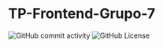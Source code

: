 # TP-Frontend-Grupo-7
![GitHub commit activity](https://img.shields.io/github/commit-activity/t/MarcosFlores178/TP-Frontend-Grupo-7)
![GitHub License](https://img.shields.io/github/license/MarcosFlores178/TP-Frontend-Grupo-7)


